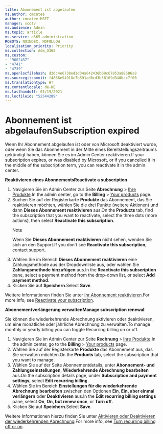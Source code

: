 ```yaml
---
title: Abonnement ist abgelaufen
ms.author: cmcatee
author: cmcatee-MSFT
manager: scotv
ms.audience: Admin
ms.topic: article
ms.service: o365-administration
ROBOTS: NOINDEX, NOFOLLOW
localization_priority: Priority
ms.collection: Adm_O365
ms.custom:
- "9002437"
- "4741"
- "4739"
ms.openlocfilehash: d26c4e6738ed1d34a642436b09c67853a88586a8
ms.sourcegitcommit: f4866e94918c7b591ad0cd3b58169d340bcc7f00
ms.translationtype: HT
ms.contentlocale: de-DE
ms.lasthandoff: 05/19/2021
ms.locfileid: "52544289"
---
```

# <a name="subscription-expired"></a><span data-ttu-id="0da3a-102">Abonnement ist abgelaufen</span><span class="sxs-lookup"><span data-stu-id="0da3a-102">Subscription expired</span></span>

<span data-ttu-id="0da3a-103">Wenn Ihr Abonnement abgelaufen ist oder von Microsoft deaktiviert wurde, oder wenn Sie das Abonnement in der Mitte eines Bereitstellungszeitraums gekündigt haben, können Sie es im Admin Center reaktivieren.</span><span class="sxs-lookup"><span data-stu-id="0da3a-103">If your subscription expires, or was disabled by Microsoft, or if you cancelled it in the middle of the subscription term, you can reactivate it in the admin center.</span></span>

<span data-ttu-id="0da3a-104">**Reaktivieren eines Abonnements**</span><span class="sxs-lookup"><span data-stu-id="0da3a-104">**Reactivate a subscription**</span></span>

1. <span data-ttu-id="0da3a-105">Navigieren Sie im Admin Center zur Seite **Abrechnung** > [Ihre Produkte](https://go.microsoft.com/fwlink/p/?linkid=842054).</span><span class="sxs-lookup"><span data-stu-id="0da3a-105">In the admin center, go to the **Billing** > [Your products](https://go.microsoft.com/fwlink/p/?linkid=842054) page.</span></span>
2. <span data-ttu-id="0da3a-106">Suchen Sie auf der Registerkarte **Produkte** das Abonnement, das Sie reaktivieren möchten, wählen Sie die drei Punkte (weitere Aktionen) und dann **Dieses Abonnement reaktivieren** aus.</span><span class="sxs-lookup"><span data-stu-id="0da3a-106">On the **Products** tab, find the subscription that you want to reactivate, select the three dots (more actions), then select **Reactivate this subscription**.</span></span>
    > [!NOTE]
    > <span data-ttu-id="0da3a-107">Wenn Sie **Dieses Abonnement reaktivieren** nicht sehen, wenden Sie sich an den Support.</span><span class="sxs-lookup"><span data-stu-id="0da3a-107">If you don't see **Reactivate this subscription**, contact support.</span></span>
3. <span data-ttu-id="0da3a-108">Wählen Sie im Bereich **Dieses Abonnement reaktivieren** eine Zahlungsmethode aus der Dropdownliste aus, oder wählen Sie **Zahlungsmethode hinzufügen** aus.</span><span class="sxs-lookup"><span data-stu-id="0da3a-108">In the **Reactivate this subscription** pane, select a payment method from the drop-down list, or select **Add payment method**.</span></span>
4. <span data-ttu-id="0da3a-109">Klicken Sie auf **Speichern**.</span><span class="sxs-lookup"><span data-stu-id="0da3a-109">Select **Save**.</span></span>

<span data-ttu-id="0da3a-110">Weitere Informationen finden Sie unter [Ihr Abonnement reaktivieren](/microsoft-365/commerce/subscriptions/reactivate-your-subscription).</span><span class="sxs-lookup"><span data-stu-id="0da3a-110">For more info, see [Reactivate your subscription](/microsoft-365/commerce/subscriptions/reactivate-your-subscription).</span></span>

<span data-ttu-id="0da3a-111">**Abonnementverlängerung verwalten**</span><span class="sxs-lookup"><span data-stu-id="0da3a-111">**Manage subscription renewal**</span></span>

<span data-ttu-id="0da3a-112">Sie können die wiederkehrende Abrechnung aktivieren oder deaktivieren, um eine monatliche oder jährliche Abrechnung zu verwalten.</span><span class="sxs-lookup"><span data-stu-id="0da3a-112">To manage monthly or yearly billing you can toggle Recurring billing on or off.</span></span>

1. <span data-ttu-id="0da3a-113">Navigieren Sie im Admin Center zur Seite **Rechnung** > [Ihre Produkte](https://go.microsoft.com/fwlink/p/?linkid=842054).</span><span class="sxs-lookup"><span data-stu-id="0da3a-113">In the admin center, go to the **Billing** > [Your products](https://go.microsoft.com/fwlink/p/?linkid=842054) page.</span></span>
2. <span data-ttu-id="0da3a-114">Wählen Sie auf der Registerkarte **Produkte** das Abonnement aus, das Sie verwalten möchten.</span><span class="sxs-lookup"><span data-stu-id="0da3a-114">On the **Products** tab, select the subscription that you want to manage.</span></span>
3. <span data-ttu-id="0da3a-115">Wählen Sie auf der Seite Abonnementdetails, unter **Abonnement- und Zahlungseinstellungen**, **Wiederkehrende Abrechnung bearbeiten** aus.</span><span class="sxs-lookup"><span data-stu-id="0da3a-115">On the subscription details page, under **Subscription and payment settings**, select **Edit recurring billing**.</span></span>
4. <span data-ttu-id="0da3a-116">Wählen Sie im Bereich **Einstellungen für die wiederkehrende Abrechnung bearbeiten** zwischen den Optionen **Ein**, **Ein, aber einmal verlängern** oder **Deaktivieren** aus.</span><span class="sxs-lookup"><span data-stu-id="0da3a-116">In the **Edit recurring billing settings** pane, select **On**, **On, but renew once**, or **Turn off**.</span></span>
5. <span data-ttu-id="0da3a-117">Klicken Sie auf **Speichern**.</span><span class="sxs-lookup"><span data-stu-id="0da3a-117">Select **Save**.</span></span>

<span data-ttu-id="0da3a-118">Weitere Informationen hierzu finden Sie unter [Aktivieren oder Deaktivieren der wiederkehrenden Abrechnung](/microsoft-365/commerce/subscriptions/renew-your-subscription#turn-recurring-billing-off-or-on).</span><span class="sxs-lookup"><span data-stu-id="0da3a-118">For more info, see [Turn recurring billing off or on](/microsoft-365/commerce/subscriptions/renew-your-subscription#turn-recurring-billing-off-or-on).</span></span>